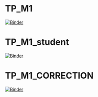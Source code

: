 # TP_M1
[![Binder](https://mybinder.org/badge_logo.svg)](https://mybinder.org/v2/gh/mignotj/TP_M1.git/HEAD?filepath=Stommel_munk_pratical1_M1.ipynb)

# TP_M1_student
[![Binder](https://mybinder.org/badge_logo.svg)](https://mybinder.org/v2/gh/mignotj/TP_M1.git/HEAD?filepath=Stommel_munk_pratical1_M1_student.ipynb)

# TP_M1_CORRECTION
[![Binder](https://mybinder.org/badge_logo.svg)](https://mybinder.org/v2/gh/mignotj/TP_M1.git/HEAD?filepath=Stommel_munk_pratical1_M1_CORRECTION.ipynb)
